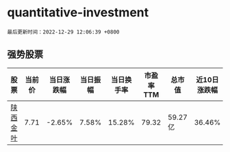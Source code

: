 # quantitative-investment

`最后更新时间：2022-12-29 12:06:39 +0800`

## 强势股票

|股票|当前价|当日涨跌幅|当日振幅|当日换手率|市盈率TTM|总市值|近10日涨跌幅|
|----|----|----|----|----|----|----|----|
|[陕西金叶](https://xueqiu.com/S/SZ000812)|7.71|-2.65%|7.58%|15.28%|79.32|59.27亿|36.46%|
